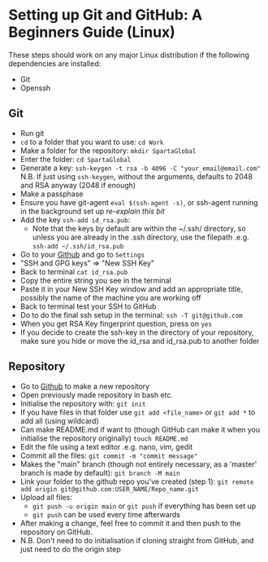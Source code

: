# Setting up Git and GitHub: A Beginners Guide (Linux)

These steps should work on any major Linux distribution if the following dependencies are installed:
* Git
* Openssh


## Git

* Run git
* `cd` to a folder that you want to use:
	` cd Work `
* Make a folder for the repository:
	` mkdir SpartaGlobal `
* Enter the folder:
	` cd SpartaGlobal `
* Generate a key:
	 `ssh-keygen -t rsa -b 4096 -C "your_email@email.com" `
	 N.B. If just using ` ssh-keygen `, without the arguments, defaults to 2048 and RSA anyway (2048 if enough)
* Make a passphase
* Ensure you have git-agent `eval $(ssh-agent -s)`, or ssh-agent running in the background set up *re-explain this bit*
* Add the key `ssh-add id_rsa.pub`:
	* Note that the keys by default are within the ~/.ssh/ directory, so unless you are already in the .ssh directory, use the filepath .e.g. `ssh-add ~/.ssh/id_rsa.pub`
* Go to your [Github](www.github.com) and go to `Settings`
* "SSH and GPG keys" => "New SSH Key"
* Back to terminal `cat id_rsa.pub`
* Copy the entire string you see in the terminal
* Paste it in your New SSH Key window and add an appropriate title, possibly the name of the machine you are working off
* Back to terminal test your SSH to GitHub
* Do to do the final ssh setup in the terminal:
 	`ssh -T git@github.com`
* When you get RSA Key fingerprint question, press <Enter> on `yes`
* If you decide to create the ssh-key in the directory of your repository, make sure you hide or move the id_rsa and id_rsa.pub to another folder

## Repository

* Go to [Github](www.github.com) to make a new repository
* Open previously made repository in bash etc.
* Initialise the repository with:
	`git init`
* If you have files in that folder use `git add <file_name>` or `git add *` to add all (using wildcard)
* Can make README.md if want to (though GitHub can make it when you initialise the repository originally)
	 `touch README.md`
* Edit the file using a text editor .e.g. nano, vim, gedit
* Commit all the files:
	 `git commit -m "commit message"`
* Makes the "main" branch (though not entirely necessary, as a 'master' branch is made by default):
	`git branch -M main`
* Link your folder to the github repo you've created (step 1):
	`git remote add origin git@github.com:USER_NAME/Repo_name.git`
* Upload all files:
	* `git push -u origin main` or `git push` if everything has been set up
	* `git push` can be used every time afterwards
* After making a change, feel free to commit it and then push to the repository on GitHub.
* N.B. Don't need to do initialisation if cloning straight from GitHub, and just need  to do the origin step
